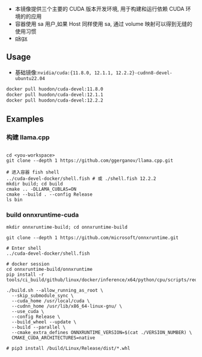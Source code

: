 - 本镜像提供三个主要的 CUDA 版本开发环境, 用于构建和运行依赖 CUDA 环境的的应用
- 容器使用 sa 用户,如果 Host 同样使用 sa, 通过 volume 映射可以得到无缝的使用习惯
- [pkgx](https://pkgx.sh/)

## Usage

- 基础镜像:`nvidia/cuda:{11.8.0, 12.1.1, 12.2.2}-cudnn8-devel-ubuntu22.04`

```bash
docker pull huodon/cuda-devel:11.8.0
docker pull huodon/cuda-devel:12.1.1
docker pull huodon/cuda-devel:12.2.2
```


## Examples

### 构建 llama.cpp

```fish

cd <you-workspace>
git clone --depth 1 https://github.com/ggerganov/llama.cpp.git

# 进入容器 fish shell
../cuda-devel-docker/shell.fish # 或 ./shell.fish 12.2.2
mkdir build; cd build
cmake .. -DLLAMA_CUBLAS=ON
cmake --build . --config Release
ls bin
```

### build onnxruntime-cuda

```fish
mkdir onnxruntime-build; cd onnxruntime-build

git clone --depth 1 https://github.com/microsoft/onnxruntime.git

# Enter shell
../cuda-devel-docker/shell.fish

# docker session
cd onnxruntime-build/onnxruntime
pip install -r tools/ci_build/github/linux/docker/inference/x64/python/cpu/scripts/requirements.txt

./build.sh --allow_running_as_root \
  --skip_submodule_sync \
  --cuda_home /usr/local/cuda \
  --cudnn_home /usr/lib/x86_64-linux-gnu/ \
  --use_cuda \
  --config Release \
  --build_wheel --update \
  --build --parallel \
  --cmake_extra_defines ONNXRUNTIME_VERSION=$(cat ./VERSION_NUMBER) \
  CMAKE_CUDA_ARCHITECTURES=native

# pip3 install /build/Linux/Release/dist/*.whl
```
